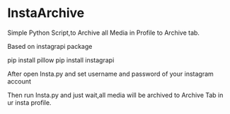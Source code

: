 # InstaArchive
Simple Python Script,to Archive all Media in Profile to Archive tab.


Based on instagrapi package 

pip install pillow
pip install instagrapi

After open Insta.py and set username and password  of your instagram account 

Then run Insta.py and just wait,all media will be archived to Archive Tab in ur insta profile.
